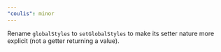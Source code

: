 ```yaml
---
"coulis": minor
---
```


Rename `globalStyles` to `setGlobalStyles` to make its setter nature more explicit (not a getter returning a value).

